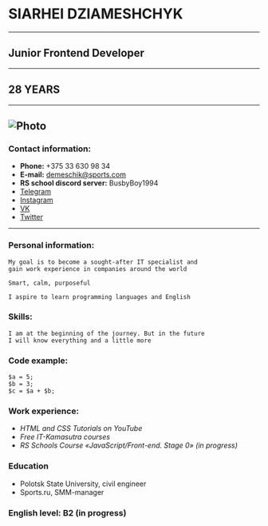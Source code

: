# SIARHEI DZIAMESHCHYK
***
## Junior Frontend Developer
___
## 28 YEARS
___
![Photo](https://sun9-west.userapi.com/sun9-10/s/v1/if1/C-g-Ml06c14TnaRC7hy0lD_60z3-ZyLJ1VIPy8naFebvv0n4v5SFPt5gtsmu7AIoYekeF1KT.jpg?size=1280x853&quality=96&type=album)
------
### Contact information:
* **Phone:** +375 33 630 98 34
* **E-mail:** demeschik@sports.com
* **RS school discord server:** BusbyBoy1994
* [Telegram](https://t.me/BusbyBoy)
* [Instagram](https://www.instagram.com/_busbyboy_)
* [VK](https://vk.com/busbyboy)
* [Twitter](https://twitter.com/serega_dem)

----
### Personal information:

    My goal is to become a sought-after IT specialist and 
    gain work experience in companies around the world

    Smart, calm, purposeful
    
    I aspire to learn programming languages and English
    
### Skills:

    I am at the beginning of the journey. But in the future 
    I will know everything and a little more

### Code example:
```
$a = 5; 
$b = 3; 
$c = $a + $b; 
``` 
### Work experience:

+ _HTML and CSS Tutorials on YouTube_
+ _Free IT-Kamasutra courses_
+ _RS Schools Course «JavaScript/Front-end. Stage 0» (in progress)_

### Education

- Polotsk State University, civil engineer
- Sports.ru, SMM-manager

### English level: B2 (in progress)
